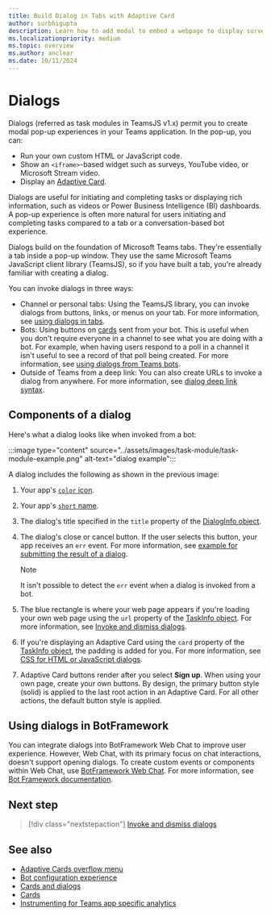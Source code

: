 ```yaml
---
title: Build Dialog in Tabs with Adaptive Card
author: surbhigupta
description: Learn how to add modal to embed a webpage to display surveys, videos to collect or display information to your users from Teams apps
ms.localizationpriority: medium
ms.topic: overview
ms.author: anclear
ms.date: 10/11/2024
---
```


# Dialogs

Dialogs (referred as task modules in TeamsJS v1.x) permit you to create modal pop-up experiences in your Teams application. In the pop-up, you can:

* Run your own custom HTML or JavaScript code.
* Show an `<iframe>`-based widget such as surveys, YouTube video, or Microsoft Stream video.
* Display an [Adaptive Card](/adaptive-cards/).

Dialogs are useful for initiating and completing tasks or displaying rich information, such as videos or Power Business Intelligence (BI) dashboards. A pop-up experience is often more natural for users initiating and completing tasks compared to a tab or a conversation-based bot experience.

Dialogs build on the foundation of Microsoft Teams tabs. They're essentially a tab inside a pop-up window. They use the same Microsoft Teams JavaScript client library (TeamsJS), so if you have built a tab, you're already familiar with creating a dialog.

You can invoke dialogs in three ways:

* Channel or personal tabs: Using the TeamsJS library, you can invoke dialogs from buttons, links, or menus on your tab. For more information, see [using dialogs in tabs](~/task-modules-and-cards/task-modules/task-modules-tabs.md).
* Bots: Using buttons on [cards](~/task-modules-and-cards/cards/cards-reference.md) sent from your bot. This is useful when you don't require everyone in a channel to see what you are doing with a bot. For example, when having users respond to a poll in a channel it isn't useful to see a record of that poll being created. For more information, see [using dialogs from Teams bots](~/task-modules-and-cards/task-modules/task-modules-bots.md).
* Outside of Teams from a deep link: You can also create URLs to invoke a dialog from anywhere. For more information, see [dialog deep link syntax](~/concepts/build-and-test/deep-link-application.md#deep-link-to-open-a-dialog).

## Components of a dialog

Here's what a dialog looks like when invoked from a bot:

:::image type="content" source="../assets/images/task-module/task-module-example.png" alt-text="dialog example":::

A dialog includes the following as shown in the previous image:

1. Your app's [`color` icon](~/resources/schema/manifest-schema.md#icons).
2. Your app's [`short` name](~/resources/schema/manifest-schema.md#name).
3. The dialog's title specified in the `title` property of the [DialogInfo object](~/task-modules-and-cards/task-modules/invoking-task-modules.md#dialoginfo-object).
4. The dialog's close or cancel button. If the user selects this button, your app receives an `err` event. For more information, see [example for submitting the result of a dialog](~/task-modules-and-cards/task-modules/task-modules-tabs.md#example-of-submitting-the-result-of-a-dialog).

    > [!NOTE]
    > It isn't possible to detect the `err` event when a dialog is invoked from a bot.

5. The blue rectangle is where your web page appears if you're loading your own web page using the `url` property of the [TaskInfo object](~/task-modules-and-cards/task-modules/invoking-task-modules.md#dialoginfo-object). For more information, see [Invoke and dismiss dialogs](~/task-modules-and-cards/task-modules/invoking-task-modules.md).
6. If you're displaying an Adaptive Card using the `card` property of the [TaskInfo object](~/task-modules-and-cards/task-modules/invoking-task-modules.md#dialoginfo-object), the padding is added for you. For more information, see [CSS for HTML or JavaScript dialogs](~/task-modules-and-cards/task-modules/invoking-task-modules.md#css-for-html-or-javascript-dialogs).
7. Adaptive Card buttons render after you select **Sign up**. When using your own page, create your own buttons. By design, the primary button style (solid) is applied to the last root action in an Adaptive Card.  For all other actions, the default button style is applied.

## Using dialogs in BotFramework

You can integrate dialogs into BotFramework Web Chat to improve user experience. However, Web Chat, with its primary focus on chat interactions, doesn't support opening dialogs. To create custom events or components within Web Chat, use [BotFramework Web Chat](https://github.com/microsoft/BotFramework-WebChat). For more information, see [Bot Framework documentation](/azure/bot-service).

## Next step

> [!div class="nextstepaction"]
> [Invoke and dismiss dialogs](~/task-modules-and-cards/task-modules/invoking-task-modules.md)

## See also

* [Adaptive Cards overflow menu](~/task-modules-and-cards/cards/cards-format.md#adaptive-cards-overflow-menu)
* [Bot configuration experience](../bots/how-to/bot-configuration-experience.md)
* [Cards and dialogs](cards-and-task-modules.md)
* [Cards](~/task-modules-and-cards/what-are-cards.md)
* [Instrumenting for Teams app specific analytics](../concepts/design/overview-analytics.md#instrumenting-for-teams-app-specific-analytics)
